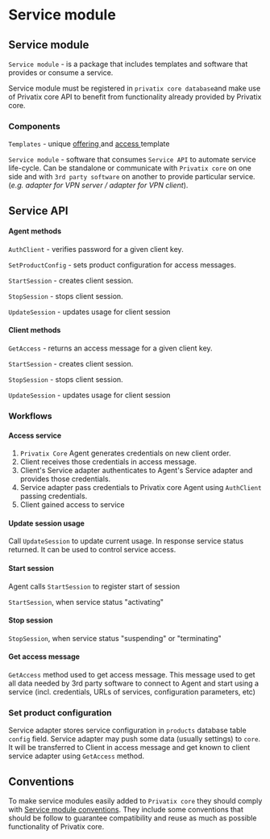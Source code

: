 # Service module

## Service module

`Service module` - is a package that includes templates and software that provides or consume a service.

Service module must be registered in `privatix core database`and make use of Privatix core API to benefit from functionality already provided by Privatix core.

### Components

`Templates` - unique [offering ](../core/messaging/offering/)and [access ](../core/messaging/access/)template

`Service module` - software that consumes `Service API` to automate service life-cycle. Can be standalone or communicate with `Privatix core` on one side and with `3rd party software` on another to provide particular service. \(_e.g. adapter for VPN server / adapter for VPN client_\)​.

## Service API

#### Agent methods

`AuthClient` - verifies password for a given client key.

`SetProductConfig` - sets product configuration for access messages.

`StartSession` - creates client session.

`StopSession` - stops client session.

`UpdateSession` - updates usage for client session

#### Client methods

`GetAccess` - returns an access message for a given client key.

`StartSession` - creates client session.

`StopSession` - stops client session.

`UpdateSession` - updates usage for client session

### Workflows

#### Access service

1. `Privatix Core` Agent generates credentials on new client order.
2. Client receives those credentials in access message.
3. Client's Service adapter authenticates to Agent's Service adapter and provides those credentials.
4. Service adapter pass credentials to Privatix core Agent using `AuthClient` passing credentials.
5. Client gained access to service

#### Update session usage

Call `UpdateSession` to update current usage. In response service status returned. It can be used to control service access.

#### Start session

Agent calls `StartSession` to register start of session

`StartSession`, when service status "activating"

#### Stop session

`StopSession`, when service status "suspending" or "terminating"

#### Get access message

`GetAccess` method used to get access message. This message used to get all data needed by 3rd party software to connect to Agent and start using a service \(incl. credentials, URLs of services, configuration parameters, etc\)

### Set product configuration

Service adapter stores service configuration in `products` database table `config` field. Service adapter may push some data \(usually settings\) to `core`. It will be transferred to Client in access message and get known to client service adapter using `GetAccess` method.

## Conventions

To make service modules easily added to `Privatix core` they should comply with [ Service module conventions](service_module_standards.md). They include some conventions that should be follow to guarantee compatibility and reuse as much as possible functionality of Privatix core.

